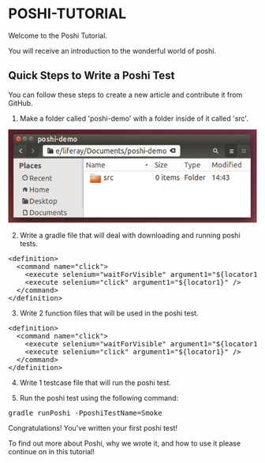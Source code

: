 # POSHI-TUTORIAL

Welcome to the Poshi Tutorial.

You will receive an introduction to the wonderful world of poshi.

## Quick Steps to Write a Poshi Test

You can follow these steps to create a new article and contribute it from
GitHub.

1.  Make a folder called 'poshi-demo' with a folder inside of it called 'src'.

<img src="../../develop/tutorials/images/poshi-folder-structure-1.png" />


2.  Write a gradle file that will deal with downloading and running poshi tests.

<pre>&lt;definition&gt;
  &lt;command name="click"&gt;
    &lt;execute selenium="waitForVisible" argument1="${locator1}" /&gt;
    &lt;execute selenium="click" argument1="${locator1}" /&gt;
  &lt;/command&gt;
&lt;/definition&gt;</pre>


3.  Write 2 function files that will be used in the poshi test.

<pre>&lt;definition&gt;
  &lt;command name="click"&gt;
    &lt;execute selenium="waitForVisible" argument1="${locator1}" /&gt;
    &lt;execute selenium="click" argument1="${locator1}" /&gt;
  &lt;/command&gt;
&lt;/definition&gt;</pre>

4.  Write 1 testcase file that will run the poshi test.

5.  Run the poshi test using the following command:

<pre>gradle runPoshi -PposhiTestName=Smoke</pre>

Congratulations! You've written your first poshi test!

To find out more about Poshi, why we wrote it, and how to use it please continue on in this tutorial!